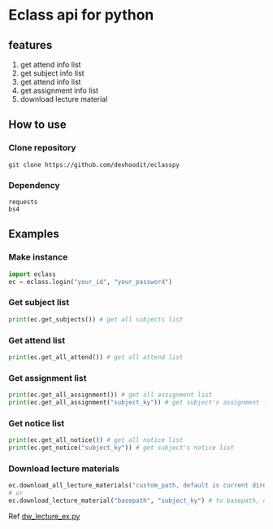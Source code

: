 # Eclass api for python

## features

1. get attend info list
2. get subject info list
3. get attend info list
4. get assignment info list
5. download lecture material

## How to use
### Clone repository
```
git clone https://github.com/devhoodit/eclasspy
```

### Dependency
```
requests
bs4
```

## Examples

### Make instance
```python
import eclass
ec = eclass.login("your_id", "your_password")
```

### Get subject list
```python
print(ec.get_subjects()) # get all subjects list
```

### Get attend list
```python
print(ec.get_all_attend()) # get all attend list
```

### Get assignment list
```python
print(ec.get_all_assignment()) # get all assignment list
print(ec.get_all_assignment("subject_ky")) # get subject's assignment list
```

### Get notice list
```python
print(ec.get_all_notice()) # get all notice list
print(ec.get_notice("subject_ky")) # get subject's notice list
```

### Download lecture materials
```python
ec.download_all_lecture_materials("custom_path, default is current directory") # to path, download all subject's lecture materials (make each subject folder)
# or
ec.download_lecture_material("basepath", "subject_ky") # to basepath, download subject's lecture materials
```

Ref [dw_lecture_ex.py](https://github.com/devhoodit/eclasspy/blob/main/dw_lecture_ex.py)